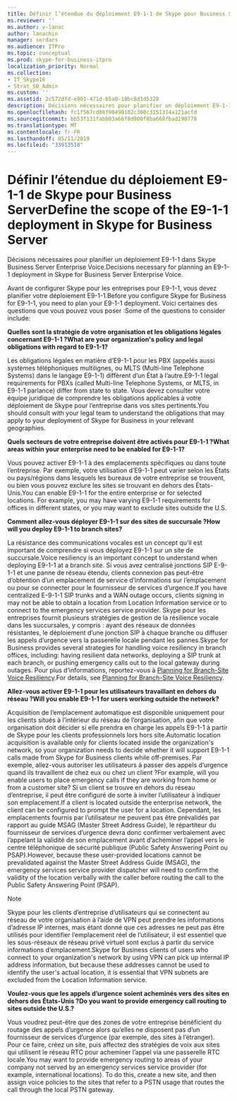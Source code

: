 ```yaml
---
title: Définir l’étendue du déploiement E9-1-1 de Skype pour Business Server
ms.reviewer: ''
ms.author: v-lanac
author: lanachin
manager: serdars
ms.audience: ITPro
ms.topic: conceptual
ms.prod: skype-for-business-itpro
localization_priority: Normal
ms.collection:
- IT_Skype16
- Strat_SB_Admin
ms.custom: ''
ms.assetid: 2c572dfd-e901-471d-b5a0-18bc8d1d5328
description: Décisions nécessaires pour planifier un déploiement E9-1-1 dans Skype Business Server Enterprise Voice.
ms.openlocfilehash: fc1f567cd88f90490102c300c3151314a121acfd
ms.sourcegitcommit: bb53f131fabb03a66f0d000f8ba668fbad190778
ms.translationtype: MT
ms.contentlocale: fr-FR
ms.lasthandoff: 05/11/2019
ms.locfileid: "33913518"
---
```

# <a name="define-the-scope-of-the-e9-1-1-deployment-in-skype-for-business-server"></a><span data-ttu-id="94eb1-103">Définir l’étendue du déploiement E9-1-1 de Skype pour Business Server</span><span class="sxs-lookup"><span data-stu-id="94eb1-103">Define the scope of the E9-1-1 deployment in Skype for Business Server</span></span>

<span data-ttu-id="94eb1-104">Décisions nécessaires pour planifier un déploiement E9-1-1 dans Skype Business Server Enterprise Voice.</span><span class="sxs-lookup"><span data-stu-id="94eb1-104">Decisions necessary for planning an E9-1-1 deployment in Skype for Business Server Enterprise Voice.</span></span>

<span data-ttu-id="94eb1-105">Avant de configurer Skype pour les entreprises pour E9-1-1, vous devez planifier votre déploiement E9-1-1.</span><span class="sxs-lookup"><span data-stu-id="94eb1-105">Before you configure Skype for Business for E9-1-1, you need to plan your E9-1-1 deployment.</span></span> <span data-ttu-id="94eb1-106">Voici certaines des questions que vous pouvez vous poser :</span><span class="sxs-lookup"><span data-stu-id="94eb1-106">Some of the questions to consider include:</span></span>

 <span data-ttu-id="94eb1-107">**Quelles sont la stratégie de votre organisation et les obligations légales concernant E9-1-1 ?**</span><span class="sxs-lookup"><span data-stu-id="94eb1-107">**What are your organization's policy and legal obligations with regard to E9-1-1?**</span></span>

 <span data-ttu-id="94eb1-108">Les obligations légales en matière d’E9-1-1 pour les PBX (appelés aussi systèmes téléphoniques multilignes, ou MLTS (Multi-line Telephone Systems) dans le langage E9-1-1) diffèrent d’un État à l’autre.</span><span class="sxs-lookup"><span data-stu-id="94eb1-108">E9-1-1 legal requirements for PBXs (called Multi-line Telephone Systems, or MLTS, in E9-1-1 parlance) differ from state to state.</span></span> <span data-ttu-id="94eb1-109">Vous devez consulter votre équipe juridique de comprendre les obligations applicables à votre déploiement de Skype pour l’entreprise dans vos sites pertinents.</span><span class="sxs-lookup"><span data-stu-id="94eb1-109">You should consult with your legal team to understand the obligations that may apply to your deployment of Skype for Business in your relevant geographies.</span></span>

 <span data-ttu-id="94eb1-110">**Quels secteurs de votre entreprise doivent être activés pour E9-1-1 ?**</span><span class="sxs-lookup"><span data-stu-id="94eb1-110">**What areas within your enterprise need to be enabled for E9-1-1?**</span></span>

 <span data-ttu-id="94eb1-p103">Vous pouvez activer E9-1-1 à des emplacements spécifiques ou dans toute l’entreprise. Par exemple, votre utilisation d’E9-1-1 peut varier selon les États ou pays/régions dans lesquels les bureaux de votre entreprise se trouvent, ou bien vous pouvez exclure les sites se trouvant en dehors des États-Unis.</span><span class="sxs-lookup"><span data-stu-id="94eb1-p103">You can enable E9-1-1 for the entire enterprise or for selected locations. For example, you may have varying E9-1-1 requirements for offices in different states, or you may want to exclude sites outside the U.S.</span></span>

 <span data-ttu-id="94eb1-113">**Comment allez-vous déployer E9-1-1 sur des sites de succursale ?**</span><span class="sxs-lookup"><span data-stu-id="94eb1-113">**How will you deploy E9-1-1 to branch sites?**</span></span>

 <span data-ttu-id="94eb1-114">La résistance des communications vocales est un concept qu’il est important de comprendre si vous déployez E9-1-1 sur un site de succursale.</span><span class="sxs-lookup"><span data-stu-id="94eb1-114">Voice resiliency is an important concept to understand when deploying E9-1-1 at a branch site.</span></span> <span data-ttu-id="94eb1-115">Si vous avez centralisé jonctions SIP E-9-1-1 et une panne de réseau étendu, clients connexion pas peut-être d’obtention d’un emplacement de service d’informations sur l’emplacement ou pour se connecter pour le fournisseur de services d’urgence.</span><span class="sxs-lookup"><span data-stu-id="94eb1-115">If you have centralized E-9-1-1 SIP trunks and a WAN outage occurs, clients signing in may not be able to obtain a location from Location Information service or to connect to the emergency services service provider.</span></span> <span data-ttu-id="94eb1-116">Skype pour les entreprises fournit plusieurs stratégies de gestion de la résilience vocale dans les succursales, y compris : ayant des réseaux de données résistantes, le déploiement d’une jonction SIP à chaque branche ou diffuser les appels d’urgence vers la passerelle locale pendant les pannes.</span><span class="sxs-lookup"><span data-stu-id="94eb1-116">Skype for Business provides several strategies for handling voice resiliency in branch offices, including: having resilient data networks, deploying a SIP trunk at each branch, or pushing emergency calls out to the local gateway during outages.</span></span> <span data-ttu-id="94eb1-117">Pour plus d’informations, reportez-vous à [Planning for Branch-Site Voice Resiliency](https://technet.microsoft.com/library/67713f57-3ded-4127-ac37-57d8099bf384.aspx).</span><span class="sxs-lookup"><span data-stu-id="94eb1-117">For details, see [Planning for Branch-Site Voice Resiliency](https://technet.microsoft.com/library/67713f57-3ded-4127-ac37-57d8099bf384.aspx).</span></span>

 <span data-ttu-id="94eb1-118">**Allez-vous activer E9-1-1 pour les utilisateurs travaillant en dehors du réseau ?**</span><span class="sxs-lookup"><span data-stu-id="94eb1-118">**Will you enable E9-1-1 for users working outside the network?**</span></span>

 <span data-ttu-id="94eb1-119">Acquisition de l’emplacement automatique est disponible uniquement pour les clients situés à l’intérieur du réseau de l’organisation, afin que votre organisation doit décider si elle prendra en charge les appels E9-1-1 à partir de Skype pour les clients professionnels lors hors site.</span><span class="sxs-lookup"><span data-stu-id="94eb1-119">Automatic location acquisition is available only for clients located inside the organization's network, so your organization needs to decide whether it will support E9-1-1 calls made from Skype for Business clients while off-premises.</span></span> <span data-ttu-id="94eb1-120">Par exemple, allez-vous autoriser les utilisateurs à passer des appels d’urgence quand ils travaillent de chez eux ou chez un client ?</span><span class="sxs-lookup"><span data-stu-id="94eb1-120">For example, will you enable users to place emergency calls if they are working from home or from a customer site?</span></span> <span data-ttu-id="94eb1-121">Si un client se trouve en dehors du réseau d’entreprise, il peut être configuré de sorte à inviter l’utilisateur à indiquer son emplacement.</span><span class="sxs-lookup"><span data-stu-id="94eb1-121">If a client is located outside the enterprise network, the client can be configured to prompt the user for a location.</span></span> <span data-ttu-id="94eb1-122">Cependant, les emplacements fournis par l’utilisateur ne peuvent pas être prévalidés par rapport au guide MSAG (Master Street Address Guide), le répartiteur du fournisseur de services d’urgence devra donc confirmer verbalement avec l’appelant la validité de son emplacement avant d’acheminer l’appel vers le centre téléphonique de sécurité publique (Public Safety Answering Point ou PSAP).</span><span class="sxs-lookup"><span data-stu-id="94eb1-122">However, because these user-provided locations cannot be prevalidated against the Master Street Address Guide (MSAG), the emergency services service provider dispatcher will need to confirm the validity of the location verbally with the caller before routing the call to the Public Safety Answering Point (PSAP).</span></span>

> [!NOTE]
> <span data-ttu-id="94eb1-123">Skype pour les clients d’entreprise d’utilisateurs qui se connectent au réseau de votre organisation à l’aide de VPN peut prendre les informations d’adresse IP internes, mais étant donné que ces adresses ne peut pas être utilisés pour identifier l’emplacement réel de l’utilisateur, il est essentiel que les sous-réseaux de réseau privé virtuel sont exclus à partir du service informations d’emplacement.</span><span class="sxs-lookup"><span data-stu-id="94eb1-123">Skype for Business clients of users who connect to your organization's network by using VPN can pick up internal IP address information, but because these addresses cannot be used to identify the user's actual location, it is essential that VPN subnets are excluded from the Location Information service.</span></span>

 <span data-ttu-id="94eb1-124">**Voulez-vous que les appels d’urgence soient acheminés vers des sites en dehors des États-Unis ?**</span><span class="sxs-lookup"><span data-stu-id="94eb1-124">**Do you want to provide emergency call routing to sites outside the U.S.?**</span></span>

 <span data-ttu-id="94eb1-p106">Vous voudrez peut-être que des zones de votre entreprise bénéficient du routage des appels d’urgence alors qu’elles ne disposent pas d’un fournisseur de services d’urgence (par exemple, des sites à l’étranger). Pour ce faire, créez un site, puis affectez des stratégies de voix aux sites qui utilisent le réseau RTC pour acheminer l’appel via une passerelle RTC locale.</span><span class="sxs-lookup"><span data-stu-id="94eb1-p106">You may want to provide emergency routing to areas of your company not served by an emergency services service provider (for example, international locations). To do this, create a new site, and then assign voice policies to the sites that refer to a PSTN usage that routes the call through the local PSTN gateway.</span></span>


